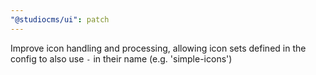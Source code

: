 ```yaml
---
"@studiocms/ui": patch
---
```


Improve icon handling and processing, allowing icon sets defined in the config to also use `-` in their name (e.g. 'simple-icons')
